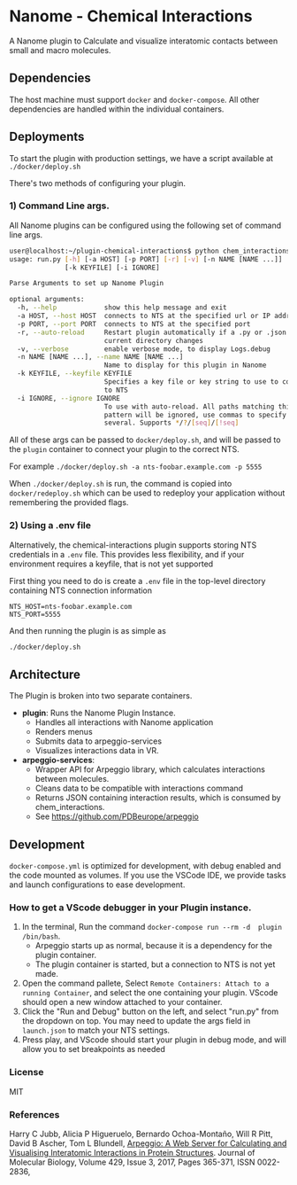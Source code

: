 # Nanome - Chemical Interactions

A Nanome plugin to Calculate and visualize interatomic contacts between small and macro molecules.


## Dependencies
The host machine must support `docker` and `docker-compose`. All other dependencies are handled within the individual containers.


## Deployments

To start the plugin with production settings, we have a script available at `./docker/deploy.sh`


There's two methods of configuring your plugin.

### 1) Command Line args.
All Nanome plugins can be configured using the following set of command line args.
```sh
user@localhost:~/plugin-chemical-interactions$ python chem_interactions/run.py --help
usage: run.py [-h] [-a HOST] [-p PORT] [-r] [-v] [-n NAME [NAME ...]]
              [-k KEYFILE] [-i IGNORE]

Parse Arguments to set up Nanome Plugin

optional arguments:
  -h, --help            show this help message and exit
  -a HOST, --host HOST  connects to NTS at the specified url or IP address
  -p PORT, --port PORT  connects to NTS at the specified port
  -r, --auto-reload     Restart plugin automatically if a .py or .json file in
                        current directory changes
  -v, --verbose         enable verbose mode, to display Logs.debug
  -n NAME [NAME ...], --name NAME [NAME ...]
                        Name to display for this plugin in Nanome
  -k KEYFILE, --keyfile KEYFILE
                        Specifies a key file or key string to use to connect
                        to NTS
  -i IGNORE, --ignore IGNORE
                        To use with auto-reload. All paths matching this
                        pattern will be ignored, use commas to specify
                        several. Supports */?/[seq]/[!seq]
```
All of these args can be passed to `docker/deploy.sh`, and will be passed to the `plugin` container to connect your plugin to the correct NTS.

For example
`./docker/deploy.sh -a nts-foobar.example.com -p 5555`

When `./docker/deploy.sh` is run, the command is copied into `docker/redeploy.sh` which can be used to redeploy your application without remembering the provided flags.


### 2) Using a .env file
Alternatively, the chemical-interactions plugin supports storing NTS credentials in a `.env` file. This provides less flexibility, and if your environment requires a keyfile, that is not yet supported


First thing you need to do is create a `.env` file in the top-level directory containing NTS connection information
```
NTS_HOST=nts-foobar.example.com
NTS_PORT=5555
``` 

And then running the plugin is as simple as
```sh
./docker/deploy.sh
```

## Architecture
The Plugin is broken into two separate containers.
- **plugin**: Runs the Nanome Plugin Instance.
  - Handles all interactions with Nanome application
  - Renders menus
  - Submits data to arpeggio-services
  - Visualizes interactions data in VR.
- **arpeggio-services**:
  - Wrapper API for Arpeggio library, which calculates interactions between molecules.
  - Cleans data to be compatible with interactions command
  - Returns JSON containing interaction results, which is consumed by chem_interactions.
  - See https://github.com/PDBeurope/arpeggio


##  Development
`docker-compose.yml` is optimized for development, with debug enabled and the code mounted as volumes. If you use the VSCode IDE, we provide tasks and launch configurations to ease development.

### How to get a VScode debugger in your Plugin instance.
1. In the terminal, Run the command `docker-compose run --rm -d  plugin /bin/bash`.
    - Arpeggio starts up as normal, because it is a dependency for the plugin container.
    - The plugin container is started, but a connection to NTS is not yet made.
2. Open the command pallete, Select `Remote Containers: Attach to a running Container`, and select the one containing your plugin. VScode should open a new window attached to your container.
3. Click the "Run and Debug" button on the left, and select "run.py" from the dropdown on top. You may need to update the args field in `launch.json` to match your NTS settings.
4. Press play, and VScode should start your plugin in debug mode, and will allow you to set breakpoints as needed


### License
MIT

### References
Harry C Jubb, Alicia P Higueruelo, Bernardo Ochoa-Montaño, Will R Pitt, David B Ascher, Tom L Blundell,
[Arpeggio: A Web Server for Calculating and Visualising Interatomic Interactions in Protein Structures](https://doi.org/10.1016/j.jmb.2016.12.004). Journal of Molecular Biology, Volume 429, Issue 3, 2017, Pages 365-371, ISSN 0022-2836,
